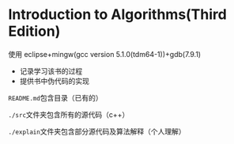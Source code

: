 # Introduction to Algorithms(Third Edition)  
使用 eclipse+mingw(gcc version 5.1.0(tdm64-1))+gdb(7.9.1)

- 记录学习该书的过程 
- 提供书中伪代码的实现


`README.md`包含目录（已有的） 

`./src`文件夹包含所有的源代码（c++） 

`./explain`文件夹包含部分源代码及算法解释（个人理解） 

